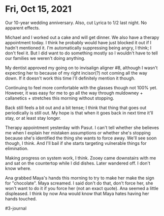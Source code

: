 # Fri, Oct 15, 2021
Our 10-year wedding anniversary. Also, cut Lyrica to 1/2 last night. No apparent effects. 

Michael and I worked out a cake and will get dinner. We also have a therapy appointment today. I think he probably would have just blocked it out if I hadn't mentioned it. I'm automatically suppressing being angry, I think; I don't feel it. But I did want to do something mostly so I wouldn't have to tell our families we weren't doing anything. 

My dentist approved my going on to invisalign aligner #8, although I wasn't expecting her to because of my right incisor(?) not coming all the way down. If it doesn't work this time I'll definitely mention it though. 

Continuing to feel more comfortable with the glasses though not 100% yet. However, it was easy for me to go all the way through muldowney + callanetics + stretches this morning without stopping. 

Back still feels a bit out and a bit tense; I think that thing that goes out periodically is still out. My hope is that when it goes back in next time it'll stay, or at least stay longer. 

Therapy appointment yesterday with Pasut. I can't tell whether she believes me when I explain her mistaken assumptions or whether she's stopping because she's identified the thing she wants to force away. We'll see soon though, I think. And I'll bail if she starts targeting vulnerable things for elimination. 

Making progress on system work, I think. Zooey came downstairs with me and sat on the countertop while I did dishes. Later wandered off. I don't know where. 

Ana grabbed Maya's hands this morning to try to make her make the sign for "chocolate". Maya screamed. I said don't do that, don't force her, she won't want to do it if you force her (not an exact quote). Ana seemed a little displeased. I think by now Ana would know that Maya hates having her hands touched. 


#3-journal

